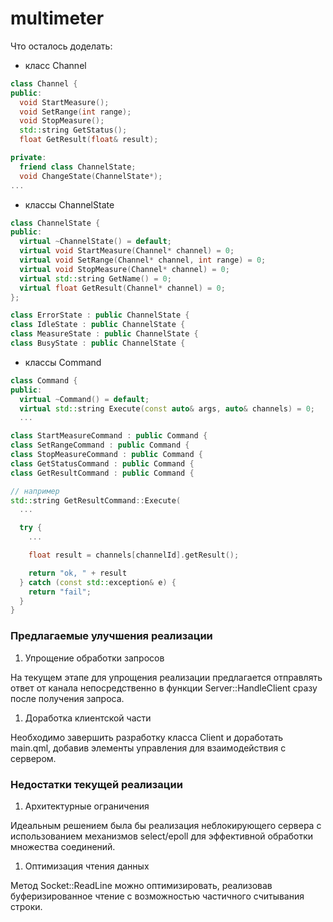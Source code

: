 # multimeter

Что осталось доделать:

- класс Channel

```cpp
class Channel {
public:
  void StartMeasure();
  void SetRange(int range);
  void StopMeasure();
  std::string GetStatus();
  float GetResult(float& result);

private:
  friend class ChannelState;
  void ChangeState(ChannelState*);
...
```

- классы ChannelState

```cpp
class ChannelState {
public:
  virtual ~ChannelState() = default;
  virtual void StartMeasure(Channel* channel) = 0;
  virtual void SetRange(Channel* channel, int range) = 0;
  virtual void StopMeasure(Channel* channel) = 0;
  virtual std::string GetName() = 0;
  virtual float GetResult(Channel* channel) = 0;
};

class ErrorState : public ChannelState {
class IdleState : public ChannelState {
class MeasureState : public ChannelState {
class BusyState : public ChannelState {
```

- классы Command

```cpp
class Command {
public:
  virtual ~Command() = default;
  virtual std::string Execute(const auto& args, auto& channels) = 0;
  ...

class StartMeasureCommand : public Command {
class SetRangeCommand : public Command {
class StopMeasureCommand : public Command {
class GetStatusCommand : public Command {
class GetResultCommand : public Command {

// например
std::string GetResultCommand::Execute(
  ...

  try {
    ...

    float result = channels[channelId].getResult();

    return "ok, " + result
  } catch (const std::exception& e) {
    return "fail";
  }
}
```

### Предлагаемые улучшения реализации
1. Упрощение обработки запросов

  На текущем этапе для упрощения реализации предлагается отправлять ответ от канала непосредственно в функции Server::HandleClient сразу после получения запроса.

1. Доработка клиентской части

  Необходимо завершить разработку класса Client и доработать main.qml, добавив элементы управления для взаимодействия с сервером.

### Недостатки текущей реализации
1. Архитектурные ограничения

  Идеальным решением была бы реализация неблокирующего сервера с использованием механизмов select/epoll для эффективной обработки множества соединений.

1. Оптимизация чтения данных

  Метод Socket::ReadLine можно оптимизировать, реализовав буферизированное чтение с возможностью частичного считывания строки.
